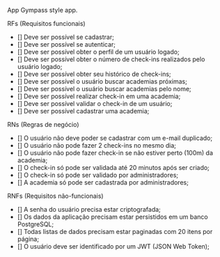App
Gympass style app.

RFs (Requisitos funcionais)
 - [] Deve ser possível se cadastrar;
 - [] Deve ser possível se autenticar;
 - [] Deve ser possível obter o perfil de um usuário logado;
 - [] Deve ser possível obter o número de check-ins realizados pelo usuário logado;
 - [] Deve ser possível obter seu histórico de check-ins;
 - [] Deve ser possível o usuário buscar academias próximas;
 - [] Deve ser possível o usuário buscar academias pelo nome;
 - [] Deve ser possível realizar check-in em uma academia;
 - [] Deve ser possível validar o check-in de um usuário;
 - [] Deve ser possível cadastrar uma academia;

RNs (Regras de negócio)
 - [] O usuário não deve poder se cadastrar com um e-mail duplicado;
 - [] O usuário não pode fazer 2 check-ins no mesmo dia;
 - [] O usuário não pode fazer check-in se não estiver perto (100m) da academia;
 - [] O check-in só pode ser validada até 20 minutos após ser criado;
 - [] O check-in só pode ser validado por administradores;
 - [] A academia só pode ser cadastrada por administradores;

RNFs (Requisitos não-funcionais)
 - [] A senha do usuário precisa estar criptografada;
 - [] Os dados da aplicação precisam estar persistidos em um banco PostgreSQL;
 - [] Todas listas de dados precisam estar paginadas com 20 itens por página;
 - [] O usuário deve ser identificado por um JWT (JSON Web Token);